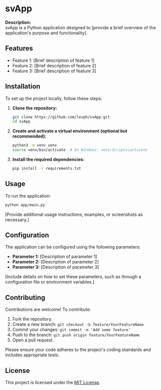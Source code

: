
# svApp

**Description:**  
svApp is a Python application designed to [provide a brief overview of the application's purpose and functionality].

## Features
- Feature 1: [Brief description of feature 1]
- Feature 2: [Brief description of feature 2]
- Feature 3: [Brief description of feature 3]

## Installation

To set up the project locally, follow these steps:

1. **Clone the repository:**

   ```bash
   git clone https://github.com/levph/svApp.git
   cd svApp
   ```

2. **Create and activate a virtual environment (optional but recommended):**

   ```bash
   python3 -m venv venv
   source venv/bin/activate  # On Windows: venv\Scripts\activate
   ```

3. **Install the required dependencies:**

   ```bash
   pip install -r requirements.txt
   ```

## Usage

To run the application:

```bash
python app/main.py
```

[Provide additional usage instructions, examples, or screenshots as necessary.]

## Configuration

The application can be configured using the following parameters:

- **Parameter 1:** [Description of parameter 1]
- **Parameter 2:** [Description of parameter 2]
- **Parameter 3:** [Description of parameter 3]

[Include details on how to set these parameters, such as through a configuration file or environment variables.]

## Contributing

Contributions are welcome! To contribute:

1. Fork the repository.
2. Create a new branch: `git checkout -b feature/YourFeatureName`
3. Commit your changes: `git commit -m 'Add some feature'`
4. Push to the branch: `git push origin feature/YourFeatureName`
5. Open a pull request.

Please ensure your code adheres to the project's coding standards and includes appropriate tests.

## License

This project is licensed under the [MIT License](LICENSE).
